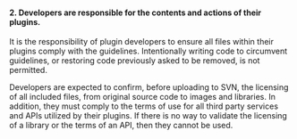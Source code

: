 <h4>2. Developers are responsible for the contents and actions of their plugins.</h4>

It is the responsibility of plugin developers to ensure all files within their plugins comply with the guidelines. Intentionally writing code to circumvent guidelines, or restoring code previously asked to be removed, is not permitted.

Developers are expected to confirm, before uploading to SVN, the licensing of all included files, from original source code to images and libraries. In addition, they must comply to the terms of use for all third party services and APIs utilized by their plugins. If there is no way to validate the licensing of a library or the terms of an API, then they cannot be used.
